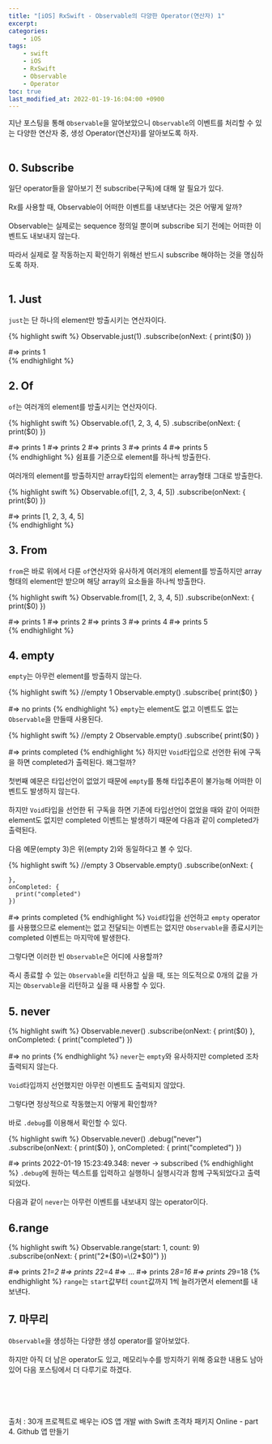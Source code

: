 ```yaml
---
title: "[iOS] RxSwift - Observable의 다양한 Operator(연산자) 1"
excerpt:
categories:
    - iOS
tags:
    - swift
    - iOS
    - RxSwift
    - Observable
    - Operator
toc: true
last_modified_at: 2022-01-19-16:04:00 +0900
---
```


지난 포스팅을 통해 `Observable`을 알아보았으니 `Observable`의 이벤트를 처리할 수 있는 다양한 연산자 중, 생성 Operator(연산자)를 알아보도록 하자.<br/>
<br/>

## 0. Subscribe
일단 operator들을 알아보기 전 subscribe(구독)에 대해 알 필요가 있다.<br/>
<br/>
Rx를 사용할 때, Observable이 어떠한 이벤트를 내보낸다는 것은 어떻게 알까?<br/>
<br/>
Observable는 실제로는 sequence 정의일 뿐이며 subscribe 되기 전에는 어떠한 이벤트도 내보내지 않는다.<br/>
<br/>
따라서 실제로 잘 작동하는지 확인하기 위해선 반드시 subscribe 해야하는 것을 명심하도록 하자.<br/>
<br/>


## 1. Just
`just`는 단 하나의 element만 방출시키는 연산자이다.<br/>

{% highlight swift %}
Observable<Int>.just(1)
    .subscribe(onNext: {
            print($0)
    })

#=>	prints 1    
{% endhighlight %}

## 2. Of
`of`는 여러개의 element를 방출시키는 연산자이다.<br/>

{% highlight swift %}
Observable<Int>.of(1, 2, 3, 4, 5)
    .subscribe(onNext: {
            print($0)
    })

#=>	prints 1
#=>	prints 2
#=>	prints 3
#=>	prints 4
#=>	prints 5    
{% endhighlight %}
쉼표를 기준으로 element를 하나씩 방출한다.<br/>
<br/>
여러개의 element를 방출하지만 array타입의 element는 array형태 그대로 방출한다.

{% highlight swift %}
Observable<Int>.of([1, 2, 3, 4, 5])
    .subscribe(onNext: {
            print($0)
    })

#=>	prints [1, 2, 3, 4, 5]    
{% endhighlight %}


## 3. From
`from`은 바로 위에서 다룬 `of`연산자와 유사하게 여러개의 element를 방출하지만 array형태의 element만 받으며 해당 array의 요소들을 하나씩 방출한다.

{% highlight swift %}
Observable<Int>.from([1, 2, 3, 4, 5])
    .subscribe(onNext: {
            print($0)
    })

#=>	prints 1
#=>	prints 2
#=>	prints 3
#=>	prints 4
#=>	prints 5    
{% endhighlight %}

## 4. empty
`empty`는 아무런 element를 방출하지 않는다.

{% highlight swift %}
//empty 1
Observable.empty()
    .subscribe{
      print($0)
    }

#=>	no prints
{% endhighlight %}
`empty`는 element도 없고 이벤트도 없는 `Observable`을 만들때 사용된다.

{% highlight swift %}
//empty 2
Observable<Void>.empty()
    .subscribe{
      print($0)
    }

#=>	prints completed
{% endhighlight %}
하지만 `Void`타입으로 선언한 뒤에 구독을 하면 completed가 출력된다. 왜그럴까?<br/>
<br/>
첫번째 예문은 타입선언이 없었기 때문에 `empty`를 통해 타입추론이 불가능해 어떠한 이벤트도 발생하지 않는다.<br/>
<br/>
하지만 `Void`타입을 선언한 뒤 구독을 하면 기존에 타입선언이 없었을 때와 같이 어떠한 element도 없지만 completed 이벤트는 발생하기 때문에 다음과 같이 completed가 출력된다.<br/>
<br/>
다음 예문(empty 3)은 위(empty 2)와 동일하다고 볼 수 있다.

{% highlight swift %}
//empty 3
Observable<Void>.empty()
    .subscribe(onNext: {

    },
    onCompleted: {
      print("completed")
    })

#=>	prints completed
{% endhighlight %}
`Void`타입을 선언하고 `empty` operator를 사용했으므로 element는 없고 전달되는 이벤트는 없지만 `Observable`을 종료시키는 completed 이벤트는 마지막에 발생한다.<br/>
<br/>
그렇다면 이러한 빈 `Observable`은 어디에 사용할까?<br/>
<br/>
즉시 종료할 수 있는 `Observable`을 리턴하고 싶을 때, 또는 의도적으로 0개의 값을 가지는 `Observable`을 리턴하고 싶을 때 사용할 수 있다.

## 5. never
{% highlight swift %}
Observable<Void>.never()
    .subscribe(onNext: {
        print($0)
    }, onCompleted: {
        print("completed")
    })

#=>	no prints
{% endhighlight %}
`never`는 `empty`와 유사하지만 completed 조차 출력되지 않는다.<br/>
<br/>
`Void`타입까지 선언했지만 아무런 이벤트도 출력되지 않았다.<br/>
<br/>
그렇다면 정상적으로 작동했는지 어떻게 확인할까?<br/>
<br/>
바로 `.debug`를 이용해서 확인할 수 있다.

{% highlight swift %}
Observable<Void>.never()
    .debug("never")
    .subscribe(onNext: {
        print($0)
    }, onCompleted: {
        print("completed")
    })

#=>	prints 2022-01-19 15:23:49.348: never -> subscribed
{% endhighlight %}
`.debug`에 원하는 텍스트를 입력하고 실행하니 실행시각과 함께 구독되었다고 출력되었다.<br/>
<br/>
다음과 같이 `never`는 아무런 이벤트를 내보내지 않는 operator이다.

## 6.range
{% highlight swift %}
Observable.range(start: 1, count: 9)
    .subscribe(onNext: {
        print("2*\($0)=\(2*$0)")
    })

#=>	prints 2*1=2
#=>	prints 2*2=4
#=> ...
#=>	prints 2*8=16
#=>	prints 2*9=18
{% endhighlight %}
`range`는 `start`값부터 `count`값까지 1씩 늘려가면서 element를 내보낸다.

## 7. 마무리
`Observable`을 생성하는 다양한 생성 operator를 알아보았다.<br/>
<br/>
하지만 아직 더 남은 operator도 있고, 메모리누수를 방지하기 위해 중요한 내용도 남아있어 다음 포스팅에서 더 다루기로 하겠다.

<br/><br/><br/><br/>
출처 : 30개 프로젝트로 배우는 iOS 앱 개발 with Swift 초격차 패키지 Online - part 4. Github 앱 만들기
